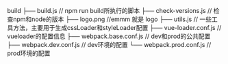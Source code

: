 build
├── build.js // npm run build所执行的脚本
├── check-versions.js // 检查npm和node的版本
├── logo.png          //emmm 就是 logo
├── utils.js // 一些工具方法，主要用于生成cssLoader和styleLoader配置
├── vue-loader.conf.js // vueloader的配置信息
├── webpack.base.conf.js // dev和prod的公共配置
├── webpack.dev.conf.js // dev环境的配置
└── webpack.prod.conf.js // prod环境的配置